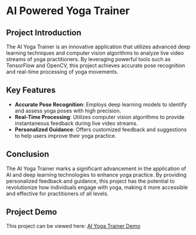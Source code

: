 # AI Powered Yoga Trainer




## Project Introduction

The AI Yoga Trainer is an innovative application that utilizes advanced deep learning techniques and computer vision algorithms to analyze live video streams of yoga practitioners. By leveraging powerful tools such as TensorFlow and OpenCV, this project achieves accurate pose recognition and real-time processing of yoga movements.





## Key Features

- **Accurate Pose Recognition**: Employs deep learning models to identify and assess yoga poses with high precision.
- **Real-Time Processing**: Utilizes computer vision algorithms to provide instantaneous feedback during live video streams.
- **Personalized Guidance**: Offers customized feedback and suggestions to help users improve their yoga practice.





## Conclusion

The AI Yoga Trainer marks a significant advancement in the application of AI and deep learning technologies to enhance yoga practice. By providing personalized feedback and guidance, this project has the potential to revolutionize how individuals engage with yoga, making it more accessible and effective for practitioners of all levels.






## Project Demo

This project can be viewed here: [AI Yoga Trainer Demo](https://ephemeral-dodol-320707.netlify.app/)
 
 
